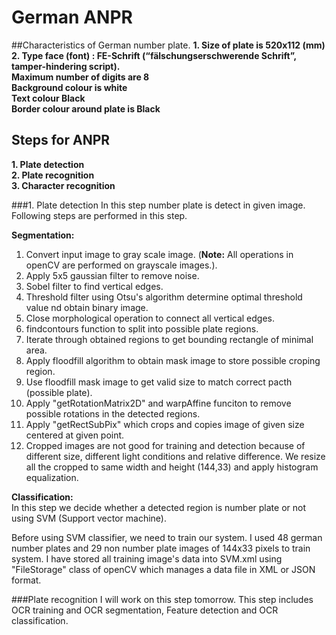 # German ANPR 

##Characteristics of German number plate.
**1. Size of plate is 520x112 (mm)**  
**2. Type face (font) : FE-Schrift (“fälschungserschwerende Schrift”, tamper-hindering script).**  
**Maximum number of digits are 8**  
**Background colour is white**  
**Text colour Black**  
**Border colour around plate is Black**

## Steps for ANPR
**1. Plate detection**  
**2. Plate recognition**  
**3. Character recognition**

###1. Plate detection
In this step number plate is detect in given image. Following steps are performed in this step.

**Segmentation:**

1. Convert input image to gray scale image. (**Note:** All operations in openCV are performed on grayscale images.).
2. Apply 5x5 gaussian filter to remove noise.
3. Sobel filter to find vertical edges.
4. Threshold filter using Otsu's algorithm determine optimal threshold value nd obtain binary image.
5. Close morphological operation to connect all vertical edges.
6. findcontours function to split into possible plate regions.
7. Iterate through obtained regions to get bounding rectangle of minimal area.
8. Apply floodfill algorithm to obtain mask image to store possible croping region. 
9. Use floodfill mask image to get valid size to match correct pacth (possible plate).
10. Apply "getRotationMatrix2D" and warpAffine funciton to remove possible rotations in the detected regions.
11. Apply "getRectSubPix" which crops and copies image of given size centered at given point.
12. Cropped images are not good for training and detection because of different size, different light conditions and relative difference. We resize all the cropped to same width and height (144,33) and apply histogram equalization.  

**Classification:**  
In this step we decide whether a detected region is number plate or not using SVM (Support vector machine).

Before using SVM classifier, we need to train our system. I used 48 german number plates and 29 non number plate images of 144x33 pixels to train system.
I have stored all training image's data into SVM.xml using "FileStorage" class of openCV which manages a data file in XML or JSON format.

###Plate recognition
I will work on this step tomorrow. This step includes OCR training and OCR segmentation, Feature detection and OCR classification.



















